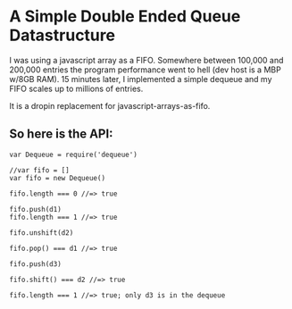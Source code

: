 A Simple Double Ended Queue Datastructure
=========================================

I was using a javascript array as a FIFO. Somewhere between 100,000 and
200,000 entries the program performance went to hell (dev host is a MBP
w/8GB RAM). 15 minutes later, I implemented a simple dequeue and my FIFO
scales up to millions of entries.

It is a dropin replacement for javascript-arrays-as-fifo.

## So here is the API:

    var Dequeue = require('dequeue')
    
    //var fifo = []
    var fifo = new Dequeue()
    
    fifo.length === 0 //=> true
    
    fifo.push(d1)
    fifo.length === 1 //=> true
    
    fifo.unshift(d2)
    
    fifo.pop() === d1 //=> true
    
    fifo.push(d3)
    
    fifo.shift() === d2 //=> true
    
    fifo.length === 1 //=> true; only d3 is in the dequeue
